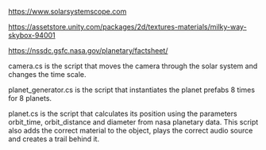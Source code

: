 https://www.solarsystemscope.com

https://assetstore.unity.com/packages/2d/textures-materials/milky-way-skybox-94001

https://nssdc.gsfc.nasa.gov/planetary/factsheet/

camera.cs is the script that moves the camera through the solar system and changes the time scale.

planet_generator.cs is the script that instantiates the planet prefabs 8 times for 8 planets.

planet.cs is the script that calculates its position using the parameters orbit_time, orbit_distance and diameter from nasa planetary data. This script also adds the correct material to the object, plays the correct audio source and creates a trail behind it. 
